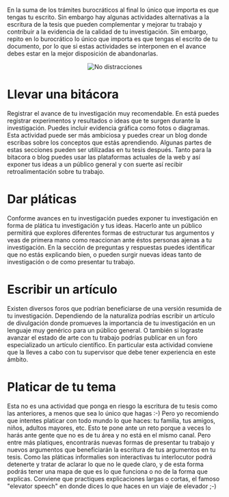 

En la suma de los trámites burocráticos al final lo único que importa es que
tengas tu escrito. Sin embargo hay algunas actividades alternativas a la
escritura de la tesis que pueden complementar y mejorar tu trabajo y
contribuir a la evidencia de la calidad de tu investigación. Sin embargo,
repito en lo burocrático lo único que importa es que tengas el escrito de tu
documento, por lo que si estas actividades se interponen en el avance debes
estar en la mejor disposición de abandonarlas.

<center>
<img class='center'
src='http://turing.iimas.unam.mx/~ivanvladimir/images/dancing.jpg' title="No distracciones"/>
</center>

Llevar una bitácora
===================

Registrar el avance de tu investigación muy recomendable. En está puedes
registrar experimentos y resultados o ideas que te surgen durante la
investigación. Puedes incluir evidencia gráfica como fotos o diagramas. Esta
actividad puede ser más ambiciosa y puedes crear un blog donde escribas sobre
los conceptos que estás aprendiendo. Algunas partes de estas secciones pueden
ser utilizadas en tu tesis después. Tanto para la bitacora o blog puedes usar
las plataformas actuales de la web y así exponer tus ideas a un público
general y con suerte así recibir retroalimentación sobre tu trabajo.

Dar pláticas
============

Conforme avances en tu investigación puedes exponer tu investigación en forma
de plática tu investigación y tus ideas. Hacerlo ante un público permitirá que
explores diferentes formas de estructurar tus argumentos y veas de primera
mano como reaccionan ante éstos personas ajenas a tu investigación. En la
sección de preguntas y respuestas puedes identificar que no estás explicando
bien, o pueden surgir nuevas ideas tanto de investigación o de como presentar
tu trabajo.

Escribir un artículo
====================

Existen diversos foros que podrían beneficiarse de una versión resumida de tu
investigación. Dependiendo de la naturaliza podrías escribir un artículo de
divulgación donde promueves la importancia de tu investigación en un lenguaje
muy genérico para un público general. O también si lograste avanzar el estado
de arte con tu trabajo podrías publicar en un foro especializado un artículo
científico. En particular esta actividad conviene que la lleves a cabo con tu
supervisor que debe tener experiencia en este ámbito.

Platicar de tu tema
===================

Esta no es una actividad que ponga en riesgo la escritura de tu tesis como las
anteriores, a menos que sea lo único que hagas :-) Pero yo recomiendo que
intentes platicar con todo mundo lo que haces: tu familia, tus amigos, niños,
adultos mayores, etc. Esto te pone ante un reto porque a veces lo harás ante
gente que no es de tu área y no está en el mismo canal. Pero entre más
platiques, encontrarás nuevas formas de presentar tu trabajo y nuevos
argumentos que beneficiarán la escritura de tus argumentos en tu tesis. Como
las pláticas informalies son interactivas tu interlocutor podrá detenerte y
tratar de aclarar lo que no le quede claro, y de esta forma podrás tener una
mapa de que es lo que funciona o no de la forma que explicas.  Conviene que
practiques explicaciones largas o cortas, el famoso "elevator speech" en donde
dices lo que haces en un viaje de elevador ;-)